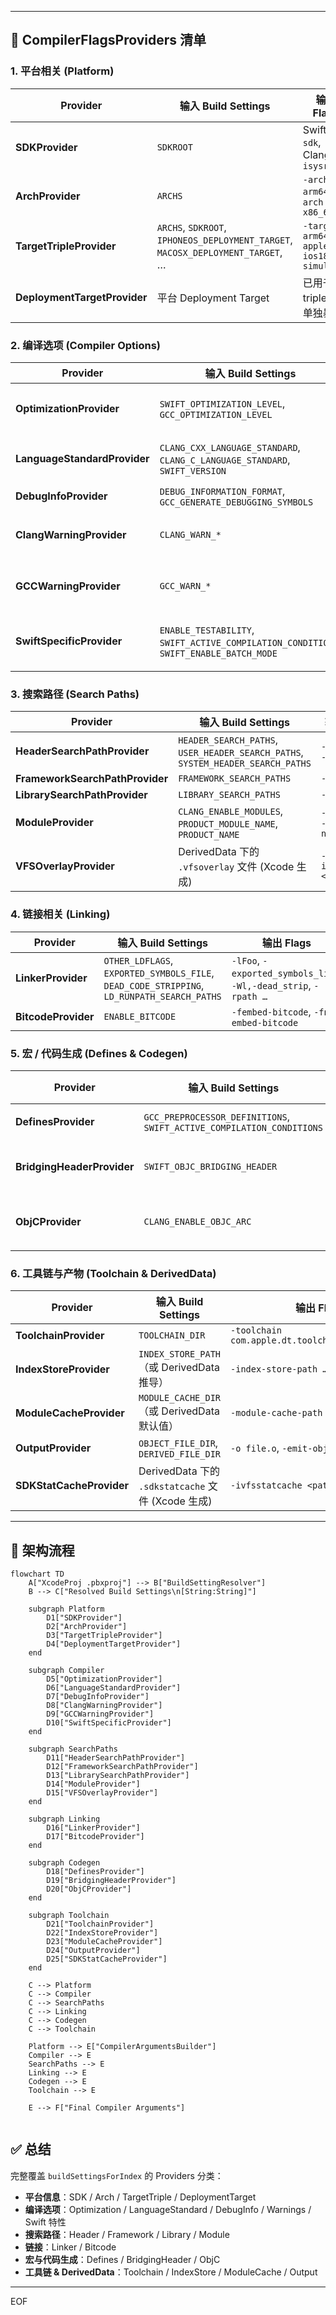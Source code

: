 
---

## 📌 CompilerFlagsProviders 清单

### 1. 平台相关 (Platform)
| Provider | 输入 Build Settings | 输出 Flags |
|----------|---------------------|------------|
| **SDKProvider** | `SDKROOT` | Swift: `-sdk`, Clang: `-isysroot` |
| **ArchProvider** | `ARCHS` | `-arch arm64`, `-arch x86_64` |
| **TargetTripleProvider** | `ARCHS`, `SDKROOT`, `IPHONEOS_DEPLOYMENT_TARGET`, `MACOSX_DEPLOYMENT_TARGET`, … | `-target arm64-apple-ios18.0-simulator` |
| **DeploymentTargetProvider** | 平台 Deployment Target | 已用于 triple 或单独暴露 |

### 2. 编译选项 (Compiler Options)
| Provider | 输入 Build Settings | 输出 Flags |
|----------|---------------------|------------|
| **OptimizationProvider** | `SWIFT_OPTIMIZATION_LEVEL`, `GCC_OPTIMIZATION_LEVEL` | `-Onone`, `-O2`, `-Os`，附带 `-enforce-exclusivity` |
| **LanguageStandardProvider** | `CLANG_CXX_LANGUAGE_STANDARD`, `CLANG_C_LANGUAGE_STANDARD`, `SWIFT_VERSION` | `-std=c++17`, `-std=c11`, `-swift-version 5` |
| **DebugInfoProvider** | `DEBUG_INFORMATION_FORMAT`, `GCC_GENERATE_DEBUGGING_SYMBOLS` | `-g`, `-gdwarf-2` |
| **ClangWarningProvider** | `CLANG_WARN_*` | `-Wdocumentation`, `-Wempty-body`, … |
| **GCCWarningProvider** | `GCC_WARN_*` | `-Wunused-variable`, `-Wshadow`, `-Werror`, … |
| **SwiftSpecificProvider** | `ENABLE_TESTABILITY`, `SWIFT_ACTIVE_COMPILATION_CONDITIONS`, `SWIFT_ENABLE_BATCH_MODE` | `-enable-testing`, `-DDEBUG`, `-enable-batch-mode` |

### 3. 搜索路径 (Search Paths)
| Provider | 输入 Build Settings | 输出 Flags |
|----------|---------------------|------------|
| **HeaderSearchPathProvider** | `HEADER_SEARCH_PATHS`, `USER_HEADER_SEARCH_PATHS`, `SYSTEM_HEADER_SEARCH_PATHS` | `-I`, `-iquote`, `-isystem` |
| **FrameworkSearchPathProvider** | `FRAMEWORK_SEARCH_PATHS` | `-F` |
| **LibrarySearchPathProvider** | `LIBRARY_SEARCH_PATHS` | `-L` |
| **ModuleProvider** | `CLANG_ENABLE_MODULES`, `PRODUCT_MODULE_NAME`, `PRODUCT_NAME` | `-fmodules`, `-fmodule-name Foo` |
| **VFSOverlayProvider** | DerivedData 下的 `.vfsoverlay` 文件 (Xcode 生成) | `-ivfsoverlay <path>` |

### 4. 链接相关 (Linking)
| Provider | 输入 Build Settings | 输出 Flags |
|----------|---------------------|------------|
| **LinkerProvider** | `OTHER_LDFLAGS`, `EXPORTED_SYMBOLS_FILE`, `DEAD_CODE_STRIPPING`, `LD_RUNPATH_SEARCH_PATHS` | `-lFoo`, `-exported_symbols_list`, `-Wl,-dead_strip`, `-rpath …` |
| **BitcodeProvider** | `ENABLE_BITCODE` | `-fembed-bitcode`, `-fno-embed-bitcode` |

### 5. 宏 / 代码生成 (Defines & Codegen)
| Provider | 输入 Build Settings | 输出 Flags |
|----------|---------------------|------------|
| **DefinesProvider** | `GCC_PREPROCESSOR_DEFINITIONS`, `SWIFT_ACTIVE_COMPILATION_CONDITIONS` | `-DDEBUG`, `-DFOO=1` |
| **BridgingHeaderProvider** | `SWIFT_OBJC_BRIDGING_HEADER` | `-import-objc-header …` |
| **ObjCProvider** | `CLANG_ENABLE_OBJC_ARC` | `-fobjc-arc`, `-fno-objc-arc` |

### 6. 工具链与产物 (Toolchain & DerivedData)
| Provider | 输入 Build Settings | 输出 Flags |
|----------|---------------------|------------|
| **ToolchainProvider** | `TOOLCHAIN_DIR` | `-toolchain com.apple.dt.toolchain.XcodeDefault` |
| **IndexStoreProvider** | `INDEX_STORE_PATH`（或 DerivedData 推导） | `-index-store-path …` |
| **ModuleCacheProvider** | `MODULE_CACHE_DIR`（或 DerivedData 默认值） | `-module-cache-path …` |
| **OutputProvider** | `OBJECT_FILE_DIR`, `DERIVED_FILE_DIR` | `-o file.o`, `-emit-objc-header-path …` |
| **SDKStatCacheProvider** | DerivedData 下的 `.sdkstatcache` 文件 (Xcode 生成) | `-ivfsstatcache <path>` |

---

## 🎯 架构流程

```mermaid
flowchart TD
    A["XcodeProj .pbxproj"] --> B["BuildSettingResolver"]
    B --> C["Resolved Build Settings\n[String:String]"]

    subgraph Platform
        D1["SDKProvider"]
        D2["ArchProvider"]
        D3["TargetTripleProvider"]
        D4["DeploymentTargetProvider"]
    end

    subgraph Compiler
        D5["OptimizationProvider"]
        D6["LanguageStandardProvider"]
        D7["DebugInfoProvider"]
        D8["ClangWarningProvider"]
        D9["GCCWarningProvider"]
        D10["SwiftSpecificProvider"]
    end

    subgraph SearchPaths
        D11["HeaderSearchPathProvider"]
        D12["FrameworkSearchPathProvider"]
        D13["LibrarySearchPathProvider"]
        D14["ModuleProvider"]
        D15["VFSOverlayProvider"]
    end

    subgraph Linking
        D16["LinkerProvider"]
        D17["BitcodeProvider"]
    end

    subgraph Codegen
        D18["DefinesProvider"]
        D19["BridgingHeaderProvider"]
        D20["ObjCProvider"]
    end

    subgraph Toolchain
        D21["ToolchainProvider"]
        D22["IndexStoreProvider"]
        D23["ModuleCacheProvider"]
        D24["OutputProvider"]
        D25["SDKStatCacheProvider"]
    end

    C --> Platform
    C --> Compiler
    C --> SearchPaths
    C --> Linking
    C --> Codegen
    C --> Toolchain

    Platform --> E["CompilerArgumentsBuilder"]
    Compiler --> E
    SearchPaths --> E
    Linking --> E
    Codegen --> E
    Toolchain --> E

    E --> F["Final Compiler Arguments"]


```

## ✅ 总结

完整覆盖 `buildSettingsForIndex` 的 Providers 分类：

- **平台信息**：SDK / Arch / TargetTriple / DeploymentTarget  
- **编译选项**：Optimization / LanguageStandard / DebugInfo / Warnings / Swift 特性  
- **搜索路径**：Header / Framework / Library / Module  
- **链接**：Linker / Bitcode  
- **宏与代码生成**：Defines / BridgingHeader / ObjC  
- **工具链 & DerivedData**：Toolchain / IndexStore / ModuleCache / Output  

---
EOF
